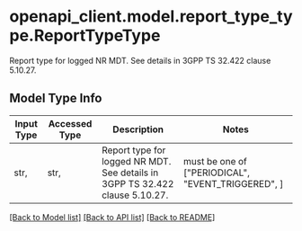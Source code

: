 # openapi_client.model.report_type_type.ReportTypeType

Report type for logged NR MDT. See details in 3GPP TS 32.422 clause 5.10.27.

## Model Type Info
Input Type | Accessed Type | Description | Notes
------------ | ------------- | ------------- | -------------
str,  | str,  | Report type for logged NR MDT. See details in 3GPP TS 32.422 clause 5.10.27. | must be one of ["PERIODICAL", "EVENT_TRIGGERED", ] 

[[Back to Model list]](../../README.md#documentation-for-models) [[Back to API list]](../../README.md#documentation-for-api-endpoints) [[Back to README]](../../README.md)

